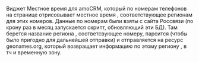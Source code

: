 Виджет Местное время для amoCRM,  который по номерам телефонов на странице отрисовывает местное время , соответствующее регионам для этих номеров. Данные по номерам были взяты с сайта Россвязи (по крону раз в месяц запускается скрипт, обновляющий эти БД). Там берется название региона , соответсвующее номеру, парсится (чтобы было пригодно для дальнейшей отправки) и отправляется на ресурс geonames.org, который возвращает информацию по этому региону , в тч и временную зону. 
